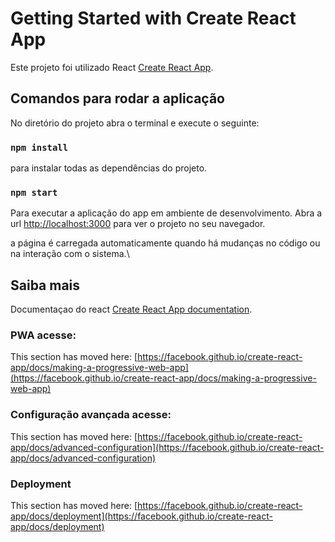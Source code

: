 # Getting Started with Create React App

Este projeto foi utilizado React [Create React App](https://github.com/facebook/create-react-app).

## Comandos para rodar a aplicação

No diretório do projeto abra o terminal e execute o seguinte:

### `npm install` 
para instalar todas as dependências do projeto.

### `npm start` 
Para executar a aplicação do app em ambiente de desenvolvimento.
Abra a url [http://localhost:3000](http://localhost:3000) para ver o projeto no seu navegador.

a página é carregada automaticamente quando há mudanças no código ou na interação com o sistema.\

## Saiba mais

Documentaçao do react [Create React App documentation](https://facebook.github.io/create-react-app/docs/getting-started).

### PWA acesse:

This section has moved here: [https://facebook.github.io/create-react-app/docs/making-a-progressive-web-app](https://facebook.github.io/create-react-app/docs/making-a-progressive-web-app)

### Configuração avançada acesse:

This section has moved here: [https://facebook.github.io/create-react-app/docs/advanced-configuration](https://facebook.github.io/create-react-app/docs/advanced-configuration)

### Deployment

This section has moved here: [https://facebook.github.io/create-react-app/docs/deployment](https://facebook.github.io/create-react-app/docs/deployment)


